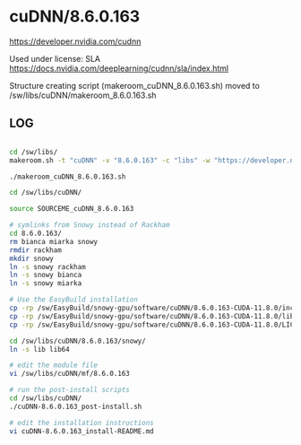 cuDNN/8.6.0.163
========================

<https://developer.nvidia.com/cudnn>

Used under license:
SLA
<https://docs.nvidia.com/deeplearning/cudnn/sla/index.html>

Structure creating script (makeroom_cuDNN_8.6.0.163.sh) moved to /sw/libs/cuDNN/makeroom_8.6.0.163.sh

LOG
---

```bash

cd /sw/libs/
makeroom.sh -t "cuDNN" -v "8.6.0.163" -c "libs" -w "https://developer.nvidia.com/cudnn" -l "SLA" -L "https://docs.nvidia.com/deeplearning/cudnn/sla/index.html" -d "The NVIDIA CUDA Deep Neural Network library (cuDNN) is a GPU-accelerated library of primitives for deep neural networks."

./makeroom_cuDNN_8.6.0.163.sh

cd /sw/libs/cuDNN/

source SOURCEME_cuDNN_8.6.0.163

# symlinks from Snowy instead of Rackham
cd 8.6.0.163/
rm bianca miarka snowy
rmdir rackham
mkdir snowy
ln -s snowy rackham
ln -s snowy bianca
ln -s snowy miarka

# Use the EasyBuild installation
cp -rp /sw/EasyBuild/snowy-gpu/software/cuDNN/8.6.0.163-CUDA-11.8.0/include /sw/libs/cuDNN/8.6.0.163/snowy/.
cp -rp /sw/EasyBuild/snowy-gpu/software/cuDNN/8.6.0.163-CUDA-11.8.0/lib /sw/libs/cuDNN/8.6.0.163/snowy/.
cp -rp /sw/EasyBuild/snowy-gpu/software/cuDNN/8.6.0.163-CUDA-11.8.0/LICENSE /sw/libs/cuDNN/8.6.0.163/snowy/.

cd /sw/libs/cuDNN/8.6.0.163/snowy/
ln -s lib lib64

# edit the module file
vi /sw/libs/cuDNN/mf/8.6.0.163

# run the post-install scripts
cd /sw/libs/cuDNN/
./cuDNN-8.6.0.163_post-install.sh

# edit the installation instructions
vi cuDNN-8.6.0.163_install-README.md

```

